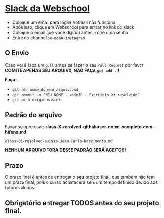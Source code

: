 # [Slack da Webschool](https://webschool-slack.herokuapp.com/)
- Coloque um email para login( hotmail não funciona )
- Após isso, clique em Webschool para entrar no link do slack
- Coloque o email que você digitou antes e crie uma senha
- Entre no channel `be-mean-instagram`

## O Envio

Caso você faça um `pull` antes de fazer o seu `Pull Request` por favor **COMITE APENAS SEU ARQUIVO, NÃO FAÇA `git add .`!!**

**Faça:**
- `git add nome_do_meu_arquivo.md`
- `git commit -m 'SEU NOME - NodeJS - Exercício XX resolvido'`
- `git push origin master`

## Padrão do arquivo

Favor sempre usar: **class-X-resolved-githubuser-nome-completo-com-hifens.md**

    class-01-resolved-suissa-Jean-Carlo-Nascimento.md

**NENHUM ARQUIVO FORA DESSE PADRÃO SERÁ ACEITO!!!**

## Prazo

O prazo final é antes de entregar o **seu** projeto final, que também não tem um prazo final, pois o curso acontecerá sem um tempo definido devido aos futuros alunos.

## Obrigatório entregar **TODOS** antes do seu projeto final.
